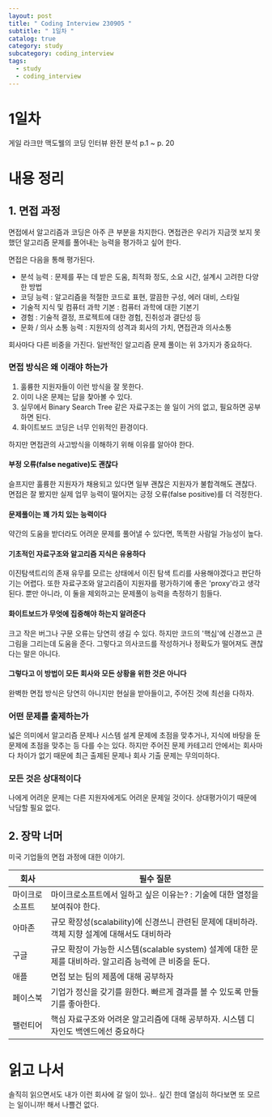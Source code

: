 ```yaml
---
layout: post
title: " Coding Interview 230905 "
subtitle: " 1일차 "
catalog: true
category: study
subcategory: coding_interview
tags:
  - study
  - coding_interview
---
```


# 1일차

게일 라크만 맥도웰의 코딩 인터뷰 완전 분석 p.1 ~ p. 20

# 내용 정리

## 1. 면접 과정

면접에서 알고리즘과 코딩은 아주 큰 부분을 차지한다. 면접관은 우리가 지금껏 보지 못했던 알고리즘 문제를 풀어내는 능력을 평가하고 싶어 한다. 

면접은 다음을 통해 평가된다.

- 분석 능력 : 문제를 푸는 데 받은 도움, 최적화 정도, 소요 시간, 설계시 고려한 다양한 방법
- 코딩 능력 : 알고리즘을 적절한 코드로 표현, 깔끔한 구성, 에러 대비, 스타일
- 기술적 지식 및 컴퓨터 과학 기본 : 컴퓨터 과학에 대한 기본기
- 경험 : 기술적 결정, 프로젝트에 대한 경험, 진취성과 결단성 등
- 문화 / 의사 소통 능력 : 지원자의 성격과 회사의 가치, 면접관과 의사소통

회사마다 다른 비중을 가진다. 일반적인 알고리즘 문제 풀이는 위 3가지가 중요하다.



### 면접 방식은 왜 이래야 하는가

1. 훌륭한 지원자들이 이런 방식을 잘 못한다.
2. 이미 나온 문제는 답을 찾아볼 수 있다.
3. 실무에서 Binary Search Tree 같은 자료구조는 쓸 일이 거의 없고, 필요하면 공부하면 된다.
4. 화이트보드 코딩은 너무 인위적인 환경이다.

하지만 면접관의 사고방식을 이해하기 위해 이유를 알아야 한다.

#### 부정 오류(false negative)도 괜찮다

슬프지만 훌륭한 지원자가 채용되고 있다면 일부 괜찮은 지원자가 불합격해도 괜찮다. 면접은 잘 봤지만 실제 업무 능력이 떨어지는 긍정 오류(false positive)를 더 걱정한다.

#### 문제풀이는 꽤 가치 있는 능력이다

약간의 도움을 받더라도 어려운 문제를 풀어낼 수 있다면, 똑똑한 사람일 가능성이 높다.

#### 기초적인 자료구조와 알고리즘 지식은 유용하다

이진탐색트리의 존재 유무를 모르는 상태에서 이진 탐색 트리를 사용해야겠다고 판단하기는 어렵다. 또한 자료구조와 알고리즘이 지원자를 평가하기에 좋은 'proxy'라고 생각된다. 뿐만 아니라, 이 둘을 제외하고는 문제풀이 능력을 측정하기 힘들다.

#### 화이트보드가 무엇에 집중해야 하는지 알려준다

크고 작은 버그나 구문 오류는 당연히 생길 수 있다. 하지만 코드의 '핵심'에 신경쓰고 큰 그림을 그리는데 도움을 준다. 그렇다고 의사코드를 작성하거나 정확도가 떨어져도 괜찮다는 말은 아니다.

#### 그렇다고 이 방법이 모든 회사와 모든 상황을 위한 것은 아니다

완벽한 면접 방식은 당연히 아니지만 현실을 받아들이고, 주어진 것에 최선을 다하자.



### 어떤 문제를 출제하는가

넓은 의미에서 알고리즘 문제나 시스템 설계 문제에 초점을 맞추거나, 지식에 바탕을 둔 문제에 초점을 맞추는 등 다를 수는 있다. 하지만 주어진 문제 카테고리 안에서는 회사마다 차이가 없기 때문에 최근 출제된 문제나 회사 기출 문제는 무의미하다.



### 모든 것은 상대적이다

나에게 어려운 문제는 다른 지원자에게도 어려운 문제일 것이다. 상대평가이기 때문에 낙담할 필요 없다.

## 2. 장막 너머

미국 기업들의 면접 과정에 대한 이야기.

| 회사           | 필수 질문                                                    |
| -------------- | ------------------------------------------------------------ |
| 마이크로소프트 | 마이크로소프트에서 일하고 싶은 이유는? : 기술에 대한 열정을 보여줘야 한다. |
| 아마존         | 규모 확장성(scalability)에 신경쓰니 관련된 문제에 대비하라. 객체 지향 설계에 대해서도 대비하라 |
| 구글           | 규모 확장이 가능한 시스템(scalable system) 설계에 대한 문제를 대비하라. 알고리즘 능력에 큰 비중을 둔다. |
| 애플           | 면접 보는 팀의 제품에 대해 공부하자                          |
| 페이스북       | 기업가 정신을 갖기를 원한다. 빠르게 결과를 볼 수 있도록 만들기를 좋아한다. |
| 팰런티어       | 핵심 자료구조와 어려운 알고리즘에 대해 공부하자. 시스템 디자인도 백엔드에선 중요하다 |

# 읽고 나서

솔직히 읽으면서도 내가 이런 회사에 갈 일이 있나.. 싶긴 한데 열심히 하다보면 또 모르는 일이니까! 해서 나쁠건 없다.
